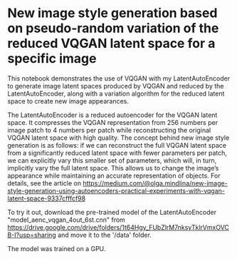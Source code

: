 # New image style generation based on pseudo-random variation of the reduced VQGAN latent space for a specific image

This notebook demonstrates the use of VQGAN with my LatentAutoEncoder to generate image latent spaces 
produced by VQGAN and reduced by the LatentAutoEncoder, 
along with a variation algorithm for the reduced latent space to create new image appearances.

The LatentAutoEncoder is a reduced autoencoder for the VQGAN latent space. It compresses the VQGAN representation from 256 
numbers per image patch to 4 numbers per patch while reconstructing the original VQGAN latent space with high quality.
The concept behind new image style generation is as follows: if we can reconstruct the full VQGAN latent space from a 
significantly reduced latent space with fewer parameters per patch, we can explicitly vary this smaller set of parameters, 
which will, in turn, implicitly vary the full latent space. This allows us to change the image’s appearance while 
maintaining an accurate representation of objects. For details, see the article on https://medium.com/@olga.mindlina/new-image-style-generation-using-autoencoders-practical-experiments-with-vqgan-latent-space-9337cfffcf98

To try it out, download the pre-trained model of the LatentAutoEncoder "model_aenc_vqgan_4out_6st.cnn" 
from https://drive.google.com/drive/folders/1t64Hgy_FUbZlrM7nksyTklrVmxOVCB-I?usp=sharing and move it to the '/data' folder.

The model was trained on a GPU.
